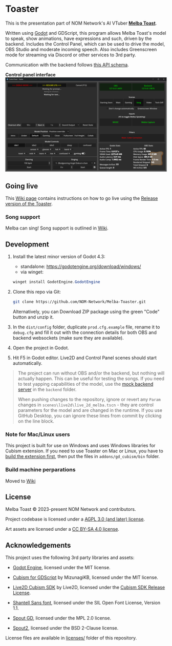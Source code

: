 # Toaster

This is the presentation part of NOM Network's AI VTuber **[Melba Toast](https://www.twitch.tv/melbathetoast/)**.

Written using [Godot](https://godotengine.org/) and GDScript, this program allows Melba Toast's model to speak, show animations, have expressions and such, driven by the backend. Includes the Control Panel, which can be used to drive the model, OBS Studio and moderate incoming speech. Also includes Greenscreen mode for streaming via Discord or other services to 3rd party.

Communication with the backend follows [this API schema](API_SCHEMA.md).

**Control panel interface**
![Interface](readme_assets/interface.png?1)

## Going live

This [Wiki page](https://github.com/NOM-Network/Melba-Toaster/wiki/Going-live) contains instructions on how to go live using the [Release version of the Toaster](https://github.com/NOM-Network/Melba-Toaster/releases).

### Song support

Melba can sing! Song support is outlined in [Wiki](https://github.com/NOM-Network/Melba-Toaster/wiki/Song-support).

## Development

1. Install the latest minor version of Godot 4.3:

    - standalone: <https://godotengine.org/download/windows/>
    - via winget:

    ```powershell
    winget install GodotEngine.GodotEngine
    ```

2. Clone this repo via Git:

    ```bash
    git clone https://github.com/NOM-Network/Melba-Toaster.git
    ```

    Alternatively, you can Download ZIP package using the green "Code" button and unzip it.

3. In the `dist/config` folder, duplicate `prod.cfg.example` file, rename it to `debug.cfg` and fill it out with the connection details for both OBS and backend websockets (make sure they are available).

4. Open the project in Godot.

5. Hit F5 in Godot editor. Live2D and Control Panel scenes should start automatically.

> The project can run without OBS and/or the backend, but nothing will actually happen. This can be useful for testing the songs. If you need to test yapping capabilities of the model, use the [mock backend server](backend/README.md) in the `backend` folder.
>
> When pushing changes to the repository, ignore or revert any `Param` changes in `scenes\live2d\live_2d_melba.tscn` - they are control parameters for the model and are changed in the runtime. If you use GitHub Desktop, you can ignore these lines from commit by clicking on the line block.

### Note for Mac/Linux users

This project is built for use on Windows and uses Windows libraries for Cubism extension. If you need to use Toaster on Mac or Linux, you have to [build the extension first](https://github.com/MizunagiKB/gd_cubism/blob/main/docs/BUILD.en.adoc), then put the files in `addons/gd_cubism/bin` folder.

### Build machine perparations

Moved to [Wiki](https://github.com/NOM-Network/Melba-Toaster/wiki/Build-machine-perparations)

## License

Melba Toast © 2023-present NOM Network and contributors.

Project codebase is licensed under a [AGPL 3.0 (and later) license](LICENSE.md).

Art assets are licensed under a [CC BY-SA 4.0 license](LICENSE-ASSETS.md).

## Acknowledgements

This project uses the following 3rd party libraries and assets:

- [Godot Engine](https://godotengine.org), licensed under the MIT license.

- [Cubism for GDScript](https://github.com/MizunagiKB/gd_cubism) by MizunagiKB, licensed under the MIT license.

- [Live2D Cubism SDK](https://github.com/Live2D/CubismNativeFramework) by Live2D, licensed under the [Cubism SDK Release License](https://www.live2d.com/en/sdk/license).

- [Shantell Sans font](https://shantellsans.com), licensed under the SIL Open Font License, Version 1.1.

- [Spout GD](https://github.com/you-win/spout-gd), licensed under the MPL 2.0 license.

- [Spout2](https://github.com/leadedge/Spout2), licensed under the BSD 2-Clause license.

License files are available in [licenses/](licenses/) folder of this repository.
